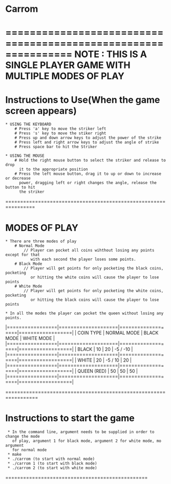 # Carrom
===============================================================
NOTE : THIS IS A SINGLE PLAYER GAME WITH MULTIPLE MODES OF PLAY
===============================================================

Instructions to Use(When the game screen appears)
===============================================================
    * USING THE KEYBOARD
        # Press 'a' key to move the striker left
        # Press 's' key to move the stiker right
        # Press up and down arrow keys to adjust the power of the strike
        # Press left and right arrow keys to adjust the angle of strike
        # Press space bar to hit the Striker

    * USING THE MOUSE
        # Hold the right mouse button to select the striker and release to drop
          it to the appropriate position
        # Press the left mouse button, drag it to up or down to increase or decrease
          power, dragging left or right changes the angle, release the button to hit
          the striker
================================================================

MODES OF PLAY
================================================================

    * There are three modes of play
        # Normal Mode
            // Player can pocket all coins wihthout losing any points except for that
               with each second the player loses some points.
        # Black Mode
            // Player will get points for only pocketing the black coins, pocketing
               or hitting the white coins will cause the player to lose points
        # White Mode
            // Player will get points for only pocketing the white coins, pocketing
               or hitting the black coins will cause the player to lose points
    
    * In all the modes the player can pocket the queen without losing any points.

   |=================|====================|===================|==================|
   |  COIN TYPE      | NORMAL MODE        |     BLACK MODE    |     WHITE MODE   |
   |=================|====================|===================|==================|
   |  BLACK          |       10           |       20          |       -5 / -10   |
   |=================|====================|===================|==================|
   |  WHITE          |       20           |       -5 / 10     |        20        |
   |=================|====================|===================|==================|
   |  QUEEN (RED)    |       50           |        50         |        50        |
   |=================|====================|===================|==================|

=================================================================

Instructions to start the game
=================================================================
     * In the command line, argument needs to be supplied in order to change the mode
       of play, argument 1 for black mode, argument 2 for white mode, mo argument
       for normal mode
     * make
     * ./carrom (to start with normal mode)
     * ./carrom 1 (to start with black mode)
     * ./carrom 2 (to start with white mode)
================================================
